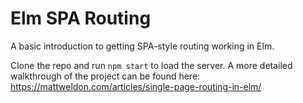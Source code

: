 # Elm SPA Routing

A basic introduction to getting SPA-style routing working in Elm.

Clone the repo and run `npm start` to load the server. A more detailed walkthrough of the project can be found here: https://mattweldon.com/articles/single-page-routing-in-elm/
